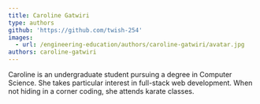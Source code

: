 ```yaml
---
title: Caroline Gatwiri
type: authors
github: 'https://github.com/twish-254'
images:
  - url: /engineering-education/authors/caroline-gatwiri/avatar.jpg
authors: caroline-gatwiri
---
```


Caroline is an undergraduate student pursuing a degree in Computer Science. She takes particular interest in full-stack web development. When not hiding in a corner coding, she attends karate classes.
